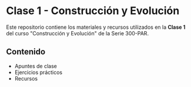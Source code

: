 # Clase 1 - Construcción y Evolución

Este repositorio contiene los materiales y recursos utilizados en la **Clase 1** del curso "Construcción y Evolución" de la Serie 300-PAR.

## Contenido

- Apuntes de clase
- Ejercicios prácticos
- Recursos